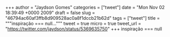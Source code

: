 
+++
author = "Jaydson Gomes"
categories = ["tweet"]
date = "Mon Nov 02 18:39:49 +0000 2009"
draft = false
slug = "46794ac60af3ffb8d909528ac0a8f1dccb21b62d"
tags = ["tweet"]
title = """inspiração === null..."""
tweet = true
micro = true
tweet_url = "https://twitter.com/jaydson/status/5369635750"
+++
inspiração === null
